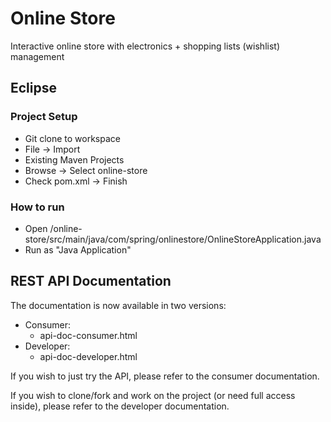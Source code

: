 # Online Store
Interactive online store with electronics + shopping lists (wishlist) management

## Eclipse

### Project Setup
  - Git clone to workspace
  - File -> Import
  - Existing Maven Projects 
  - Browse -> Select online-store
  - Check pom.xml -> Finish

### How to run
  - Open /online-store/src/main/java/com/spring/onlinestore/OnlineStoreApplication.java
  - Run as "Java Application"
 
## REST API Documentation
The documentation is now available in two versions:
- Consumer:
  - api-doc-consumer.html
- Developer:
  - api-doc-developer.html

If you wish to just try the API, please refer to the consumer documentation.

If you wish to clone/fork and work on the project (or need full access inside), please refer to the developer documentation.
